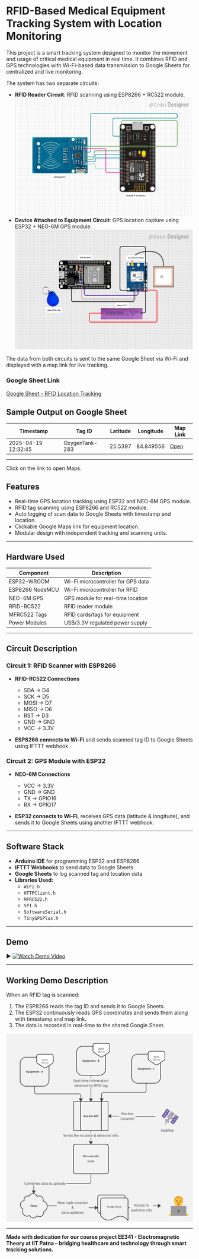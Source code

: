# RFID-Based Medical Equipment Tracking System with Location Monitoring

This project is a smart tracking system designed to monitor the movement and usage of critical medical equipment in real time. It combines RFID and GPS technologies with Wi-Fi-based data transmission to Google Sheets for centralized and live monitoring. 

The system has two separate circuits:
- **RFID Reader Circuit**: RFID scanning using ESP8266 + RC522 module.  
   ![RFID Reader Circuit](https://github.com/BRshreya29/RFID-based-medical-equipment-tracking-system-with-location-monitoring/blob/main/Scanner_circuit_diagram.png)
- **Device Attached to Equipment Circuit**: GPS location capture using ESP32 + NEO-6M GPS module.
   ![Device Attached Circuit](https://github.com/BRshreya29/RFID-based-medical-equipment-tracking-system-with-location-monitoring/blob/main/Device_attached_to_Equipment_circuit_diagram.png)

The data from both circuits is sent to the same Google Sheet via Wi-Fi and displayed with a map link for live tracking.

### Google Sheet Link
[Google Sheet - RFID Location Tracking](https://docs.google.com/spreadsheets/d/1G8bnSog_9L24DeqO9bnbIN_9HJ3Avwo1S7GBQ2KLZVw/edit?usp=sharing)

## Sample Output on Google Sheet

| Timestamp           | Tag ID        | Latitude  | Longitude | Map Link                 |
|---------------------|---------------|-----------|-----------|--------------------------|
| 2025-04-19 12:32:45 | OxygenTank-283|  25.5397  | 84.849556 | [Open](https://www.google.com/maps?q=25.539700,84.849556) |

---
Click on the link to open Maps.

## Features

- Real-time GPS location tracking using ESP32 and NEO-6M GPS module.
- RFID tag scanning using ESP8266 and RC522 module.
- Auto logging of scan data to Google Sheets with timestamp and location.
- Clickable Google Maps link for equipment location.
- Modular design with independent tracking and scanning units.

---

## Hardware Used

| Component         | Description                        |
|------------------|------------------------------------|
| ESP32-WROOM      | Wi-Fi microcontroller for GPS data |
| ESP8266 NodeMCU  | Wi-Fi microcontroller for RFID     |
| NEO-6M GPS       | GPS module for real-time location  |
| RFID-RC522       | RFID reader module                 |
| MFRC522 Tags     | RFID cards/tags for equipment      |
| Power Modules    | USB/3.3V regulated power supply    |

---

## Circuit Description

### Circuit 1: RFID Scanner with ESP8266
- **RFID-RC522 Connections**
  - SDA → D4
  - SCK → D5
  - MOSI → D7
  - MISO → D6
  - RST → D3
  - GND → GND
  - VCC → 3.3V

- **ESP8266 connects to Wi-Fi** and sends scanned tag ID to Google Sheets using IFTTT webhook.

### Circuit 2: GPS Module with ESP32
- **NEO-6M Connections**
  - VCC → 3.3V
  - GND → GND
  - TX → GPIO16
  - RX → GPIO17

- **ESP32 connects to Wi-Fi**, receives GPS data (latitude & longitude), and sends it to Google Sheets using another IFTTT webhook.


---

## Software Stack

- **Arduino IDE** for programming ESP32 and ESP8266
- **IFTTT Webhooks** to send data to Google Sheets
- **Google Sheets** to log scanned tag and location data
- **Libraries Used:**
  - `WiFi.h`
  - `HTTPClient.h`
  - `MFRC522.h`
  - `SPI.h`
  - `SoftwareSerial.h`
  - `TinyGPSPlus.h`

---


## Demo

▶️ [![Watch Demo Video](https://img.youtube.com/vi/7TRYzmLjbuI/0.jpg)](https://www.youtube.com/watch?v=7TRYzmLjbuI)

---

## Working Demo Description

When an RFID tag is scanned:
1. The ESP8266 reads the tag ID and sends it to Google Sheets.
2. The ESP32 continuously reads GPS coordinates and sends them along with timestamp and map link.
3. The data is recorded in real-time to the shared Google Sheet.

![System Flow Diagram](https://github.com/BRshreya29/RFID-based-medical-equipment-tracking-system-with-location-monitoring/blob/main/system_flow_diagram.jpg) 

---

**Made with dedication for our course project EE341 - Electromagnetic Theory at IIT Patna – bridging healthcare and technology through smart tracking solutions.**
